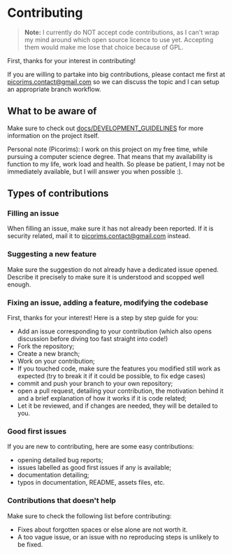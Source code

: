 # Contributing

> **Note:** I currently do NOT accept code contributions, as I can't wrap my mind around which open source licence to use yet. Accepting them would make me lose that choice because of GPL.

First, thanks for your interest in contributing!

If you are willing to partake into big contributions, please contact me first at picorims.contact@gmail.com so we can discuss the topic and I can setup an appropriate branch workflow.

## What to be aware of

Make sure to check out [docs/DEVELOPMENT_GUIDELINES](./docs/DEVELOPMENT_GUIDELINES.md) for more information on the project itself.

Personal note (Picorims): I work on this project on my free time, while pursuing a computer science degree. That means that my availability is function to my life, work load and health. So please be patient, I may not be immediately available, but I will answer you when possible :).

## Types of contributions

### Filling an issue

When filling an issue, make sure it has not already been reported. If it is security related, mail it to picorims.contact@gmail.com instead.

### Suggesting a new feature

Make sure the suggestion do not already have a dedicated issue opened. Describe it precisely to make sure it is understood and scopped well enough.

### Fixing an issue, adding a feature, modifying the codebase

First, thanks for your interest! Here is a step by step guide for you:
- Add an issue corresponding to your contribution (which also opens discussion before diving too fast straight into code!)
- Fork the repository;
- Create a new branch;
- Work on your contribution;
- If you touched code, make sure the features you modified still work as expected (try to break it if it could be possible, to fix edge cases)
- commit and push your branch to your own repository;
- open a pull request, detailing your contribution, the motivation behind it and a brief explanation of how it works if it is code related;
- Let it be reviewed, and if changes are needed, they will be detailed to you.

### Good first issues

If you are new to contributing, here are some easy contributions:
- opening detailed bug reports;
- issues labelled as good first issues if any is available;
- documentation detailing;
- typos in documentation, README, assets files, etc.

### Contributions that doesn't help

Make sure to check the following list before contributing:
- Fixes about forgotten spaces or else alone are not worth it.
- A too vague issue, or an issue with no reproducing steps is unlikely to be fixed.